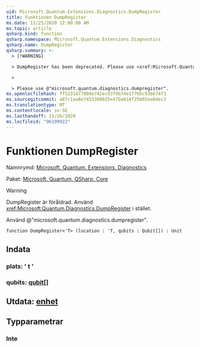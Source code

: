```yaml
---
uid: Microsoft.Quantum.Extensions.Diagnostics.DumpRegister
title: Funktionen DumpRegister
ms.date: 11/25/2020 12:00:00 AM
ms.topic: article
qsharp.kind: function
qsharp.namespace: Microsoft.Quantum.Extensions.Diagnostics
qsharp.name: DumpRegister
qsharp.summary: >-
  > [!WARNING]

  > DumpRegister has been deprecated. Please use <xref:Microsoft.Quantum.Diagnostics.DumpRegister> instead.

  >

  > Please use @"microsoft.quantum.diagnostics.dumpregister".
ms.openlocfilehash: ff5231477906e742ecd3f0b74e1776bc936674f3
ms.sourcegitcommit: a87c1aa8e7453360025e47ba614f25b02ea84ec3
ms.translationtype: MT
ms.contentlocale: sv-SE
ms.lasthandoff: 11/26/2020
ms.locfileid: "96199922"
---
```

# <a name="dumpregister-function"></a>Funktionen DumpRegister

Namnrymd: [Microsoft. Quantum. Extensions. Diagnostics](xref:Microsoft.Quantum.Extensions.Diagnostics)

Paket: [Microsoft. Quantum. QSharp. Core](https://nuget.org/packages/Microsoft.Quantum.QSharp.Core)


> [!WARNING]
> DumpRegister är föråldrad. Använd <xref:Microsoft.Quantum.Diagnostics.DumpRegister> i stället.
>
> Använd @"microsoft.quantum.diagnostics.dumpregister".



```qsharp
function DumpRegister<'T> (location : 'T, qubits : Qubit[]) : Unit
```


## <a name="input"></a>Indata

### <a name="location--t"></a>plats: ' t '




### <a name="qubits--qubit"></a>qubits: [qubit](xref:microsoft.quantum.lang-ref.qubit)[]





## <a name="output--unit"></a>Utdata: [enhet](xref:microsoft.quantum.lang-ref.unit)



## <a name="type-parameters"></a>Typparametrar

### <a name="t"></a>Inte

